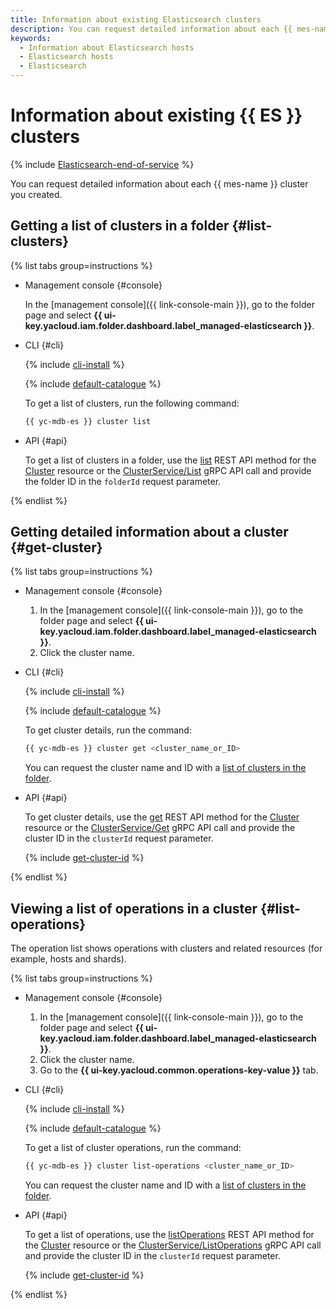 ```yaml
---
title: Information about existing Elasticsearch clusters
description: You can request detailed information about each {{ mes-name }} cluster you created.
keywords:
  - Information about Elasticsearch hosts
  - Elasticsearch hosts
  - Elasticsearch
---
```


# Information about existing {{ ES }} clusters

{% include [Elasticsearch-end-of-service](../../_includes/mdb/mes/note-end-of-service.md) %}

You can request detailed information about each {{ mes-name }} cluster you created.

## Getting a list of clusters in a folder {#list-clusters}

{% list tabs group=instructions %}

- Management console {#console}

   In the [management console]({{ link-console-main }}), go to the folder page and select **{{ ui-key.yacloud.iam.folder.dashboard.label_managed-elasticsearch }}**.

- CLI {#cli}

   {% include [cli-install](../../_includes/cli-install.md) %}

   {% include [default-catalogue](../../_includes/default-catalogue.md) %}

   To get a list of clusters, run the following command:

   ```bash
   {{ yc-mdb-es }} cluster list
   ```

- API {#api}

   To get a list of clusters in a folder, use the [list](../api-ref/Cluster/list.md) REST API method for the [Cluster](../api-ref/Cluster/index.md) resource or the [ClusterService/List](../api-ref/grpc/cluster_service.md#List) gRPC API call and provide the folder ID in the `folderId` request parameter.

{% endlist %}

## Getting detailed information about a cluster {#get-cluster}

{% list tabs group=instructions %}

- Management console {#console}

   1. In the [management console]({{ link-console-main }}), go to the folder page and select **{{ ui-key.yacloud.iam.folder.dashboard.label_managed-elasticsearch }}**.
   1. Click the cluster name.

- CLI {#cli}

   {% include [cli-install](../../_includes/cli-install.md) %}

   {% include [default-catalogue](../../_includes/default-catalogue.md) %}

   To get cluster details, run the command:

   ```bash
   {{ yc-mdb-es }} cluster get <cluster_name_or_ID>
   ```

   You can request the cluster name and ID with a [list of clusters in the folder](#list-clusters).

- API {#api}

   To get cluster details, use the [get](../api-ref/Cluster/get.md) REST API method for the [Cluster](../api-ref/Cluster/index.md) resource or the [ClusterService/Get](../api-ref/grpc/cluster_service.md#Get) gRPC API call and provide the cluster ID in the `clusterId` request parameter.

   {% include [get-cluster-id](../../_includes/managed-elasticsearch/get-cluster-id.md) %}

{% endlist %}

## Viewing a list of operations in a cluster {#list-operations}

The operation list shows operations with clusters and related resources (for example, hosts and shards).

{% list tabs group=instructions %}

- Management console {#console}

   1. In the [management console]({{ link-console-main }}), go to the folder page and select **{{ ui-key.yacloud.iam.folder.dashboard.label_managed-elasticsearch }}**.
   1. Click the cluster name.
   1. Go to the **{{ ui-key.yacloud.common.operations-key-value }}** tab.

- CLI {#cli}

   {% include [cli-install](../../_includes/cli-install.md) %}

   {% include [default-catalogue](../../_includes/default-catalogue.md) %}

   To get a list of cluster operations, run the command:

   ```bash
   {{ yc-mdb-es }} cluster list-operations <cluster_name_or_ID>
   ```

   You can request the cluster name and ID with a [list of clusters in the folder](#list-clusters).

- API {#api}

   To get a list of operations, use the [listOperations](../api-ref/Cluster/listOperations.md) REST API method for the [Cluster](../api-ref/Cluster/index.md) resource or the [ClusterService/ListOperations](../api-ref/grpc/cluster_service.md#ListOperations) gRPC API call and provide the cluster ID in the `clusterId` request parameter.

   {% include [get-cluster-id](../../_includes/managed-elasticsearch/get-cluster-id.md) %}

{% endlist %}

